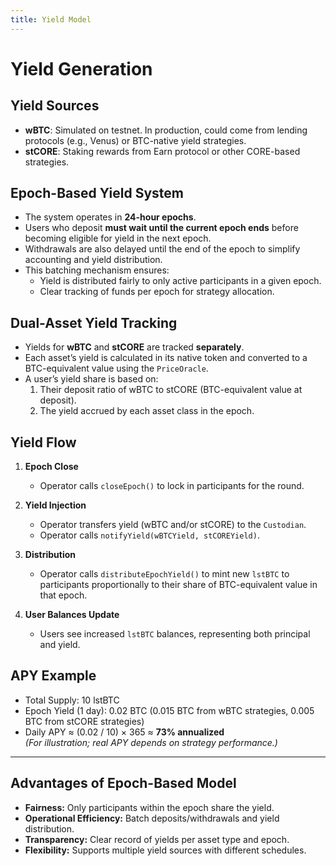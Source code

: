 ```yaml
---
title: Yield Model
---
```


# Yield Generation

## Yield Sources

- **wBTC**: Simulated on testnet. In production, could come from lending protocols (e.g., Venus) or BTC-native yield strategies.
- **stCORE**: Staking rewards from Earn protocol or other CORE-based strategies.

## Epoch-Based Yield System

- The system operates in **24-hour epochs**.
- Users who deposit **must wait until the current epoch ends** before becoming eligible for yield in the next epoch.
- Withdrawals are also delayed until the end of the epoch to simplify accounting and yield distribution.
- This batching mechanism ensures:
  - Yield is distributed fairly to only active participants in a given epoch.
  - Clear tracking of funds per epoch for strategy allocation.

## Dual-Asset Yield Tracking

- Yields for **wBTC** and **stCORE** are tracked **separately**.
- Each asset’s yield is calculated in its native token and converted to a BTC-equivalent value using the `PriceOracle`.
- A user’s yield share is based on:
  1. Their deposit ratio of wBTC to stCORE (BTC-equivalent value at deposit).
  2. The yield accrued by each asset class in the epoch.

## Yield Flow

1. **Epoch Close**

   - Operator calls `closeEpoch()` to lock in participants for the round.

2. **Yield Injection**

   - Operator transfers yield (wBTC and/or stCORE) to the `Custodian`.
   - Operator calls `notifyYield(wBTCYield, stCOREYield)`.

3. **Distribution**

   - Operator calls `distributeEpochYield()` to mint new `lstBTC` to participants proportionally to their share of BTC-equivalent value in that epoch.

4. **User Balances Update**
   - Users see increased `lstBTC` balances, representing both principal and yield.

## APY Example

- Total Supply: 10 lstBTC
- Epoch Yield (1 day): 0.02 BTC (0.015 BTC from wBTC strategies, 0.005 BTC from stCORE strategies)
- Daily APY ≈ (0.02 / 10) × 365 ≈ **73% annualized**  
  _(For illustration; real APY depends on strategy performance.)_

---

## Advantages of Epoch-Based Model

- **Fairness:** Only participants within the epoch share the yield.
- **Operational Efficiency:** Batch deposits/withdrawals and yield distribution.
- **Transparency:** Clear record of yields per asset type and epoch.
- **Flexibility:** Supports multiple yield sources with different schedules.
